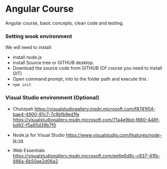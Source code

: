 # Angular Course
Angular course, basic concepts, clean code and testing.

### Setting wook environment
We will need to install:

* install node.js
* install Source tree or GITHUB desktop.
* Download the source code from GITHUB (Of course you need to install GIT)
* Open command prompt, into to the folder path and execute this :
* `npm init`


### Visual Studio environment (Optional)

* Chutzpah
 https://visualstudiogallery.msdn.microsoft.com/f8741f04-bae4-4900-81c7-7c9bfb9ed1fe
 https://visualstudiogallery.msdn.microsoft.com/71a4e9bd-f660-448f-bd92-f5a65d39b7f0

 * Node.js for Visual Studio
 https://www.visualstudio.com/features/node-js-vs

 * Web Essentials
 https://visualstudiogallery.msdn.microsoft.com/ee6e6d8c-c837-41fb-886a-6b50ae2d06a2
